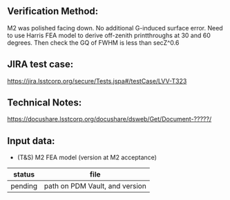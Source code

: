 Verification Method:
---
M2 was polished facing down. No additional G-induced surface error. 
Need to use Harris FEA model to derive off-zenith printthroughs at 30 and 60 degrees. Then check the GQ of FWHM is less than secZ^0.6

JIRA test case:
---
https://jira.lsstcorp.org/secure/Tests.jspa#/testCase/LVV-T323

Technical Notes:
---
https://docushare.lsstcorp.org/docushare/dsweb/Get/Document-?????/

Input data:
---
* (T&S) M2 FEA model (version at M2 acceptance)

status | file
-| - 
pending |path on PDM Vault, and version

        

